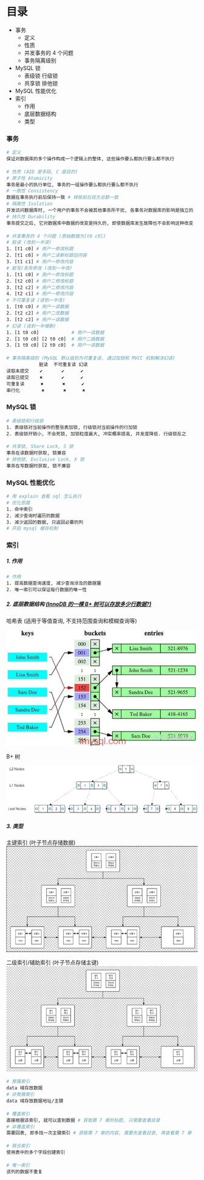 # 目录
- 事务
    - 定义
    - 性质
    - 并发事务的 4 个问题
    - 事务隔离级别
- MySQL 锁
    - 表级锁 行级锁
    - 共享锁 排他锁
- MySQL 性能优化
- 索引
    - 作用
    - 底层数据结构
    - 类型

### 事务
```bash
# 定义
保证对数据库的多个操作构成一个逻辑上的整体, 这些操作要么都执行要么都不执行

# 性质 (AID 是手段, C 是目的)
# 原子性 Atomicity
事务是最小的执行单位, 事务的一组操作要么都执行要么都不执行
# 一致性 Consistency
数据在事务执行前后保持一致 # 转账前后双方总额一致
# 隔离性 Isolation
并发访问数据库时, 一个用户的事务不会被其他事务所干扰, 各事务对数据库的影响是独立的
# 持久性 Durability
事务提交之后, 它对数据库中数据的改变是持久的, 即使数据库发生故障也不会影响这种改变

# 并发事务的 4 个问题 (原始数据为[t0 c0])
# 脏读 (改到一半读)
1. [t1 c0] # 用户一修改标题            
2. [t1 c0] # 用户二读新标题旧内容       
3. [t1 c1] # 用户一修改内容            
# 脏写/丢失修改 (改到一半改)
1. [t1 c0] # 用户一修改标题
2. [t2 c0] # 用户二修改标题
3. [t2 c2] # 用户二修改内容
4. [t2 c1] # 用户一修改内容
# 不可重复读 (读到一半改)
1. [t0 c0] # 用户一读数据   
2. [t2 c2] # 用户二改数据   
3. [t2 c2] # 用户一读数据   
# 幻读 (读到一半增删)
1. [1 t0 c0]            # 用户一读数据   
2. [1 t0 c0] [2 t0 c0]  # 用户二插数据   
3. [1 t0 c0] [2 t0 c0]  # 用户一读数据   

# 事务隔离级别 (MySQL 默认级别为可重复读, 通过加锁和 MVCC 机制解决幻读)
            脏读  不可重复读 幻读
读取未提交    ✔       ✔      ✔
读取已提交    ✖       ✔      ✔
可重复读      ✖       ✖      ✔
串行化        ✖       ✖      ✖
```

### MySQL 锁
```bash
# 表级锁和行级锁
1. 表级锁对当前操作的整张表加锁, 行级锁对当前操作的行加锁
2. 表级锁开销小, 不会死锁, 加锁粒度最大, 冲突概率提高, 并发度降低. 行级锁反之

# 共享锁, Share Lock, S 锁
事务在读数据时获取, 锁兼容
# 排他锁, Exclusive Lock, X 锁
事务在写数据时获取, 锁不兼容
```

### MySQL 性能优化
```bash
# 用 explain 查看 sql 怎么执行
# 优化思路
1. 命中索引
2. 减少查询时遍历的数据
3. 减少返回的数据, 只返回必要的列
# 开启 mysql 缓存机制
```

### 索引
##### 1. 作用
```bash
# 作用
1. 提高数据查询速度, 减少查询涉及的数据量
2. 唯一索引可以保证每行数据的唯一性
```
##### 2. 底层数据结构 [(InnoDB 的一棵 B+ 树可以存放多少行数据?)](https://zhuanlan.zhihu.com/p/81273236)
哈希表 (适用于等值查询, 不支持范围查询和模糊查询等)

![Hash Index](https://github.com/liubobo1996/boboWeb/raw/master/MyPic/DB/Hash%20Index.jpeg)

B+ 树

![B+Tree Index](https://github.com/liubobo1996/boboWeb/raw/master/MyPic/DB/B%2BTree%20Index.png)
##### 3. 类型
主键索引 (叶子节点存储数据)
![主键索引](https://github.com/liubobo1996/boboWeb/raw/master/MyPic/DB/Primary%20Index.png)

二级索引/辅助索引 (叶子节点存储主键)
![二级索引](https://github.com/liubobo1996/boboWeb/raw/master/MyPic/DB/Secondary%20Index.png)
```bash
# 聚簇索引
data 域存放数据
# 非聚簇索引
data 域存放数据地址/主键

# 覆盖索引
直接根据该索引, 就可以查到数据 # 获取第 7 章的标题, 只需要查看目录
# 非覆盖索引
需要回表, 即多找一次主键索引 # 获取第 7 章的内容, 需要先查看目录, 再查看第 7 章

# 联合索引
使用表中的多个字段创建索引

# 唯一索引
该列的数据不重复						
```
